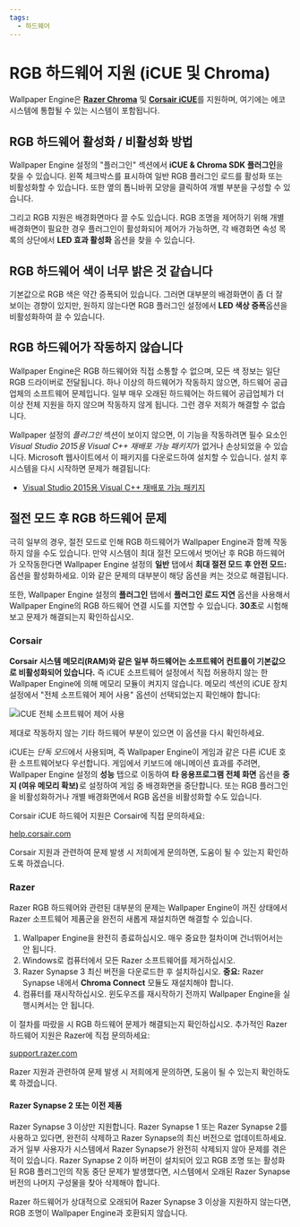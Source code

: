 ```yaml
---
tags:
  - 하드웨어
---
```


# RGB 하드웨어 지원 (iCUE 및 Chroma)

Wallpaper Engine은 [**Razer Chroma**](https://www.razer.com/chroma) 및 [**Corsair iCUE**](https://www.corsair.com/icue)를 지원하며, 여기에는 에코시스템에 통합될 수 있는 시스템이 포함됩니다.

## RGB 하드웨어 활성화 / 비활성화 방법

Wallpaper Engine 설정의 "플러그인" 섹션에서 **iCUE & Chroma SDK 플러그인**</strong>을 찾을 수 있습니다. 왼쪽 체크박스를 표시하여 일반 RGB 플러그인 로드를 활성화 또는 비활성화할 수 있습니다. 또한 옆의 톱니바퀴 모양을 클릭하여 개별 부분을 구성할 수 있습니다.

그리고 RGB 지원은 배경화면마다 끌 수도 있습니다. RGB 조명을 제어하기 위해 개별 배경화면이 필요한 경우 플러그인이 활성화되어 제어가 가능하면, 각 배경화면 속성 목록의 상단에서 **LED 효과 활성화** 옵션을 찾을 수 있습니다.

## RGB 하드웨어 색이 너무 밝은 것 같습니다

기본값으로 RGB 색은 약간 증폭되어 있습니다. 그러면 대부분의 배경화면이 좀 더 잘 보이는 경향이 있지만, 원하지 않는다면 RGB 플러그인 설정에서 **LED 색상 증폭**옵션을 비활성화하여 끌 수 있습니다.

## RGB 하드웨어가 작동하지 않습니다

Wallpaper Engine은 RGB 하드웨어와 직접 소통할 수 없으며, 모든 색 정보는 일단 RGB 드라이버로 전달됩니다. 하나 이상의 하드웨어가 작동하지 않으면, 하드웨어 공급업체의 소프트웨어 문제입니다. 일부 매우 오래된 하드웨어는 하드웨어 공급업체가 더 이상 전체 지원을 하지 않으며 작동하지 않게 됩니다. 그런 경우 저희가 해결할 수 없습니다.

Wallpaper 설정의 *플러그인* 섹션이 보이지 않으면, 이 기능을 작동하려면 필수 요소인 *Visual Studio 2015용 Visual C++ 재배포 가능 패키지*가 없거나 손상되었을 수 있습니다. Microsoft 웹사이트에서 이 패키지를 다운로드하여 설치할 수 있습니다. 설치 후 시스템을 다시 시작하면 문제가 해결됩니다:

* [Visual Studio 2015용 Visual C++ 재배포 가능 패키지](https://www.microsoft.com/download/details.aspx?id=48145)

## 절전 모드 후 RGB 하드웨어 문제

극히 일부의 경우, 절전 모드로 인해 RGB 하드웨어가 Wallpaper Engine과 함께 작동하지 않을 수도 있습니다. 만약 시스템이 최대 절전 모드에서 벗어난 후 RGB 하드웨어가 오작동한다면 Wallpaper Engine 설정의 **일반** 탭에서 **최대 절전 모드 후 안전 모드:** 옵션을 활성화하세요. 이와 같은 문제의 대부분이 해당 옵션을 켜는 것으로 해결됩니다.

또한, Wallpaper Engine 설정의 **플러그인** 탭에서 **플러그인 로드 지연** 옵션을 사용해서 Wallpaper Engine의 RGB 하드웨어 연결 시도를 지연할 수 있습니다. **30초**로 시험해보고 문제가 해결되는지 확인하십시오.

### Corsair

**Corsair 시스템 메모리(RAM)와 같은 일부 하드웨어는 소프트웨어 컨트롤이 기본값으로 비활성화되어 있습니다.** 즉 iCUE 소프트웨어 설정에서 직접 허용하지 않는 한 Wallpaper Engine에 의해 메모리 모듈이 켜지지 않습니다. 메모리 섹션의 iCUE 장치 설정에서 "전체 소프트웨어 제어 사용" 옵션이 선택되었는지 확인해야 합니다:

![iCUE 전체 소프트웨어 제어 사용](./icue.png)

제대로 작동하지 않는 기타 하드웨어 부분이 있으면 이 옵션을 다시 확인하세요.

iCUE는 *단독 모드*에서 사용되며, 즉 Wallpaper Engine이 게임과 같은 다른 iCUE 호환 소프트웨어보다 우선합니다. 게임에서 키보드에 애니메이션 효과를 주려면, Wallpaper Engine 설정의 **성능** 탭으로 이동하여 **타 응용프로그램 전체 화면** 옵션을 **중지 (여유 메모리 확보)** 로 설정하여 게임 중 배경화면을 중단합니다. 또는 RGB 플러그인을 비활성화하거나 개별 배경화면에서 RGB 옵션을 비활성화할 수도 있습니다.

Corsair iCUE 하드웨어 지원은 Corsair에 직접 문의하세요:

[help.corsair.com](https://help.corsair.com/)

Corsair 지원과 관련하여 문제 발생 시 저희에게 문의하면, 도움이 될 수 있는지 확인하도록 하겠습니다.

### Razer

Razer RGB 하드웨어와 관련된 대부분의 문제는 Wallpaper Engine이 꺼진 상태에서 Razer 소프트웨어 제품군을 완전히 새롭게 재설치하면 해결할 수 있습니다.

1. Wallpaper Engine을 완전히 종료하십시오. 매우 중요한 절차이며 건너뛰어서는 안 됩니다.
2. Windows로 컴퓨터에서 모든 Razer 소프트웨어를 제거하십시오.
3. Razer Synapse 3 최신 버전을 다운로드한 후 설치하십시오. **중요:** Razer Synapse 내에서 **Chroma Connect** 모듈도 재설치해야 합니다.
4. 컴퓨터를 재시작하십시오. 윈도우즈를 재시작하기 전까지 Wallpaper Engine을 실행시켜서는 안 됩니다.

이 절차를 따랐을 시 RGB 하드웨어 문제가 해결되는지 확인하십시오. 추가적인 Razer 하드웨어 지원은 Razer에 직접 문의하세요:

[support.razer.com](https://support.razer.com/)

Razer 지원과 관련하여 문제 발생 시 저희에게 문의하면, 도움이 될 수 있는지 확인하도록 하겠습니다.

#### Razer Synapse 2 또는 이전 제품

Razer Synapse 3 이상만 지원합니다. Razer Synapse 1 또는 Razer Synapse 2를 사용하고 있다면, 완전히 삭제하고 Razer Synapse의 최신 버전으로 업데이트하세요. 과거 일부 사용자가 시스템에서 Razer Synapse가 완전히 삭제되지 않아 문제를 겪은 적이 있습니다. Razer Synapse 2 이하 버전이 설치되어 있고 RGB 조명 또는 활성화된 RGB 플러그인의 작동 중단 문제가 발생했다면, 시스템에서 오래된 Razer Synapse 버전의 나머지 구성물을 찾아 삭제해야 합니다.

Razer 하드웨어가 상대적으로 오래되어 Razer Synapse 3 이상을 지원하지 않는다면, RGB 조명이 Wallpaper Engine과 호환되지 않습니다.